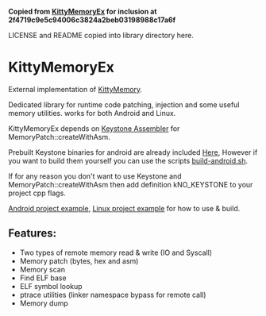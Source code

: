 **Copied from [KittyMemoryEx](https://github.com/MJx0/KittyMemoryEx) for inclusion at 2f4719c9e5c94006c3824a2beb03198988c17a6f**

LICENSE and README copied into library directory here.

# KittyMemoryEx

External implementation of [KittyMemory](https://github.com/MJx0/KittyMemory).

Dedicated library for runtime code patching, injection and some useful memory utilities. works for both Android and Linux.

KittyMemoryEx depends on [Keystone Assembler](https://github.com/keystone-engine/keystone) for MemoryPatch::createWithAsm.

Prebuilt Keystone binaries for android are already included [Here](KittyMemoryEx/Deps/Keystone/), However if you want to build them yourself you can use the scripts [build-android.sh](Deps/keystone-build-android.sh).

If for any reason you don't want to use Keystone and MemoryPatch::createWithAsm then add definition kNO_KEYSTONE to your project cpp flags.

[Android project example](example-android/README.md), [Linux project example](example-linux/README.md) for how to use & build.

<h2> Features: </h2>

- Two types of remote memory read & write (IO and Syscall)
- Memory patch (bytes, hex and asm)
- Memory scan
- Find ELF base
- ELF symbol lookup
- ptrace utilities (linker namespace bypass for remote call)
- Memory dump
